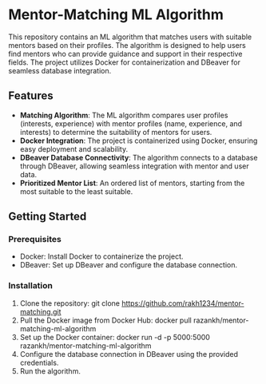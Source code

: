 # Mentor-Matching ML Algorithm

This repository contains an ML algorithm that matches users with suitable mentors based on their profiles. The algorithm is designed to help users find mentors who can provide guidance and support in their respective fields. The project utilizes Docker for containerization and DBeaver for seamless database integration.

## Features

- **Matching Algorithm**: The ML algorithm compares user profiles (interests, experience) with mentor profiles (name, experience, and interests) to determine the suitability of mentors for users.
- **Docker Integration**: The project is containerized using Docker, ensuring easy deployment and scalability.
- **DBeaver Database Connectivity**: The algorithm connects to a database through DBeaver, allowing seamless integration with mentor and user data.
- **Prioritized Mentor List**: An ordered list of mentors, starting from the most suitable to the least suitable.

## Getting Started

### Prerequisites

- Docker: Install Docker to containerize the project.
- DBeaver: Set up DBeaver and configure the database connection.

### Installation

1. Clone the repository:
   git clone https://github.com/rakh1234/mentor-matching.git
2. Pull the Docker image from Docker Hub:
   docker pull razankh/mentor-matching-ml-algorithm
3. Set up the Docker container:
   docker run -d -p 5000:5000 razankh/mentor-matching-ml-algorithm
5. Configure the database connection in DBeaver using the provided credentials.
6. Run the algorithm.
